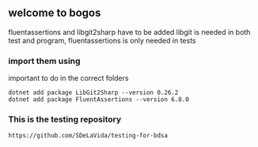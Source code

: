 ## welcome to bogos

fluentassertions and libgit2sharp have to be added 
libgit is needed in both test and program, fluentassertions is only needed in tests

### import them using 
important to do in the correct folders
```
dotnet add package LibGit2Sharp --version 0.26.2
dotnet add package FluentAssertions --version 6.8.0
```

### This is the testing repository
```
https://github.com/SDeLaVida/testing-for-bdsa
```